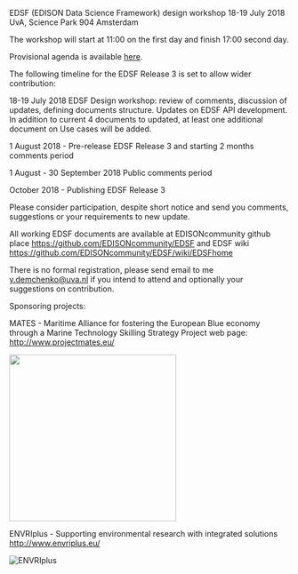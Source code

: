 EDSF (EDISON Data Science Framework) design workshop 
18-19 July 2018 
UvA, Science Park 904 Amsterdam

The workshop will start at 11:00 on the first day and finish 17:00 second day.

Provisional agenda is available [here](https://github.com/EDISONcommunity/EDSF/wiki/Agenda---EDSFr3-Design-Workshop).

The following timeline for the EDSF Release 3 is set to allow wider contribution:

18-19 July 2018 EDSF Design workshop: review of comments, discussion of updates, defining documents structure. Updates on EDSF API development.
In addition to current 4 documents to updated, at least one additional document on Use cases will be added. 

1 August 2018 - Pre-release EDSF Release 3 and starting 2 months comments period

1 August  - 30 September 2018 Public comments period

October 2018 - Publishing EDSF Release 3

Please consider participation, despite short notice and send you comments, suggestions or your requirements to new update.

All working EDSF documents are available at EDISONcommunity github place
https://github.com/EDISONcommunity/EDSF
and EDSF wiki
https://github.com/EDISONcommunity/EDSF/wiki/EDSFhome

There is no formal registration, please send email to me <y.demchenko@uva.nl> if you intend to attend and optionally your suggestions on contribution.

Sponsoring projects:

MATES - Maritime Alliance for fostering the European Blue economy through a Marine Technology Skilling Strategy
Project web page: http://www.projectmates.eu/

<img src="https://github.com/EDISONcommunity/EDSF/blob/master/edsfweb.github.io/images/MatesMasterLogo_COL.JPG" 
width="300">

ENVRIplus - Supporting environmental research with integrated solutions http://www.envriplus.eu/ 

![ENVRIplus](http://www.envriplus.eu/wp-content/uploads/2015/08/ENVRI-plus_s.png)
